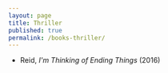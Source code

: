 ```yaml
---
layout: page
title: Thriller
published: true
permalink: /books-thriller/
---
```


* Reid, _I'm Thinking of Ending Things_ (2016) 
